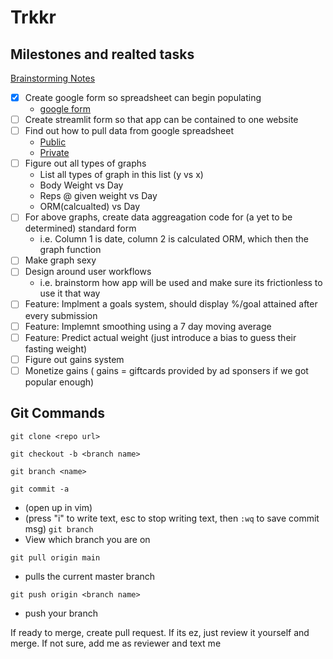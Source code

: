 # Trkkr
## Milestones and realted tasks
[Brainstorming Notes](https://docs.google.com/document/d/1tGIkbX_Jc_wwIDTFyM7HNC8PPHtoryvsQfFPuvLEh7Y/edit)
- [x] Create google form so spreadsheet can begin populating
  - [google form](https://forms.gle/Lj7ADpVdwV1dVyiw9)
- [ ] Create streamlit form so that app can be contained to one website
- [ ] Find out how to pull data from google spreadsheet
  - [Public](https://docs.streamlit.io/en/stable/tutorial/public_gsheet.html)
  - [Private](https://docs.streamlit.io/en/stable/tutorial/private_gsheet.html)
- [ ] Figure out all types of graphs
  - List all types of graph in this list (y vs x)
  - Body Weight vs Day
  - Reps @ given weight vs Day
  - ORM(calcualted) vs Day
- [ ] For above graphs, create data aggreagation code for (a yet to be determined) standard form 
  - i.e. Column 1 is date, column 2 is calculated ORM, which then the graph function
- [ ] Make graph sexy
- [ ] Design around user workflows
   - i.e. brainstorm how app will be used and make sure its frictionless to use it that way
- [ ] Feature: Implment a goals system, should display %/goal attained after every submission
- [ ] Feature: Implemnt smoothing using a 7 day moving average
- [ ] Feature: Predict actual weight (just introduce a bias to guess their fasting weight)
- [ ] Figure out gains system
- [ ] Monetize gains ( gains = giftcards provided by ad sponsers if we got popular enough)

## Git Commands

`git clone <repo url>`  

`git checkout -b <branch name>`

`git branch <name>`

`git commit -a`
- (open up in vim)
- (press "i" to write text, esc to stop writing text, then `:wq` to save commit msg)
`git branch`
- View which branch you are on
  
`git pull origin main`
  - pulls the current master branch
  
  
`git push origin <branch name>`
  - push your branch
  
  
If ready to merge, create pull request. If its ez, just review it yourself and merge. If not sure, add me as reviewer and text me
